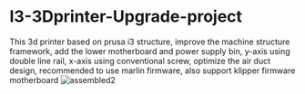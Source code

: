 # I3-3Dprinter-Upgrade-project
This 3d printer based on prusa i3 structure, improve the machine structure framework, add the lower motherboard and power supply bin, y-axis using double line rail, x-axis using conventional screw, optimize the air duct design, recommended to use marlin firmware, also support klipper firmware motherboard
![assembled2](https://user-images.githubusercontent.com/126187580/222128262-e7c2bf99-1e25-4aec-b0a9-75eca876a180.png)
